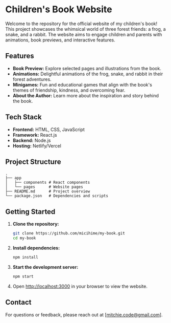 # Children's Book Website

Welcome to the repository for the official website of my children's book! This project showcases the whimsical world of three forest friends: a frog, a snake, and a rabbit. The website aims to engage children and parents with animations, book previews, and interactive features.

## Features

- **Book Preview:** Explore selected pages and illustrations from the book.
- **Animations:** Delightful animations of the frog, snake, and rabbit in their forest adventures.
- **Minigames:** Fun and educational games that align with the book's themes of friendship, kindness, and overcoming fear.
- **About the Author:** Learn more about the inspiration and story behind the book.

## Tech Stack

- **Frontend:** HTML, CSS, JavaScript
- **Framework:** React.js
- **Backend:** Node.js
- **Hosting:** Netlify/Vercel

## Project Structure

```
.
├── app
│   ├── components # React components
│   └── pages      # Website pages
├── README.md      # Project overview
└── package.json   # Dependencies and scripts
```

## Getting Started

1. **Clone the repository:**
   ```bash
   git clone https://github.com/micihime/my-book.git
   cd my-book
   ```

2. **Install dependencies:**
   ```bash
   npm install
   ```

3. **Start the development server:**
   ```bash
   npm start
   ```

4. Open [http://localhost:3000](http://localhost:3000) in your browser to view the website.


## Contact

For questions or feedback, please reach out at [mitchie.code@gmail.com].